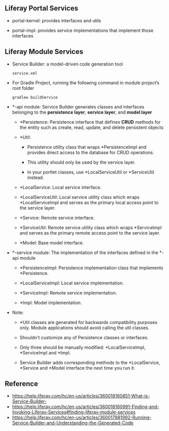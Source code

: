 ## Liferay Portal Services

- portal-kernel: provides interfaces and utils

- portal-impl: provides service implementations that implement those interfaces


## Liferay Module Services
- Service Builder: a model-driven code generation tool
  
      service.xml

- For Gradle Project, running the following command in module project’s root folder
 
      gradlew buildService
  
- *-api module: Service Builder generates classes and interfaces belonging to the **persistence layer**, **service layer**, and **model layer**
      
  - *Persistence: Persistence interface that defines **CRUD** methods for the entity such as create, read, update, and delete persistent objects
      
  - *Util: 
  
    - Persistence utility class that wraps *PersistenceImpl and provides direct access to the database for CRUD operations.
      
    - This utility should only be used by the service layer.
            
    - In your portlet classes, use *LocalServiceUtil or *ServiceUtil instead.
      
  - *LocalService: Local service interface.
      
  - *LocalServiceUtil: Local service utility class which wraps *LocalServiceImpl and serves as the primary local access point to the service layer.
      
  - *Service: Remote service interface.
      
  - *ServiceUtil: Remote service utility class which wraps *ServiceImpl and serves as the primary remote access point to the service layer.
      
  - *Model: Base model interface.
      
- *-service module: The implementation of the interfaces defined in the *-api module
      
  - *PersistenceImpl: Persistence implementation class that implements *Persistence.
      
  - *LocalServiceImpl: Local service implementation.
      
  - *ServiceImpl: Remote service implementation.
      
  - *Impl: Model implementation.
      
- Note:

  - *Util classes are generated for backwards compatibility purposes only. Module applications should avoid calling the util classes.

  - Shouldn't customize any of Persistence classes or interfaces.
      
  - Only three should be manually modified: *LocalServiceImpl, *ServiceImpl and *Impl.
      
  - Service Builder adds corresponding methods to the *LocalService, *Service and *Model interface the next time you run it.

## Reference

- https://help.liferay.com/hc/en-us/articles/360018160851-What-is-Service-Builder-
- https://help.liferay.com/hc/en-us/articles/360018160991-Finding-and-Invoking-Liferay-Services#finding-liferay-module-services
- https://help.liferay.com/hc/en-us/articles/360017881992-Running-Service-Builder-and-Understanding-the-Generated-Code
